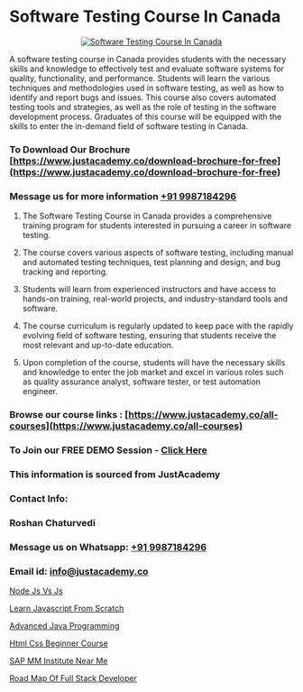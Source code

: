 # Software Testing Course In Canada

<p align="center">
  <a href="https://justacademy.co/program-detail/software-testing">
    <img src="https://justacademy.co/storage2/program_images/1704700438.webp" alt="Software Testing Course In Canada">
  </a>
</p>


A software testing course in Canada provides students with the necessary skills and knowledge to effectively test and evaluate software systems for quality, functionality, and performance. Students will learn the various techniques and methodologies used in software testing, as well as how to identify and report bugs and issues. This course also covers automated testing tools and strategies, as well as the role of testing in the software development process. Graduates of this course will be equipped with the skills to enter the in-demand field of software testing in Canada.
### To Download Our Brochure [https://www.justacademy.co/download-brochure-for-free](https://www.justacademy.co/download-brochure-for-free)
### Message us for more information [+91 9987184296](https://api.whatsapp.com/send?phone=919987184296)
1) The Software Testing Course in Canada provides a comprehensive training program for students interested in pursuing a career in software testing. 

2) The course covers various aspects of software testing, including manual and automated testing techniques, test planning and design, and bug tracking and reporting. 

3) Students will learn from experienced instructors and have access to hands-on training, real-world projects, and industry-standard tools and software. 

4) The course curriculum is regularly updated to keep pace with the rapidly evolving field of software testing, ensuring that students receive the most relevant and up-to-date education. 

5) Upon completion of the course, students will have the necessary skills and knowledge to enter the job market and excel in various roles such as quality assurance analyst, software tester, or test automation engineer.

### Browse our course links : [https://www.justacademy.co/all-courses](https://www.justacademy.co/all-courses) 
### To Join our FREE DEMO Session - [Click Here](https://www.justacademy.co/register-for-course-demo)


### This information is sourced from JustAcademy
### Contact Info:
### Roshan Chaturvedi
### Message us on Whatsapp: [+91 9987184296](https://api.whatsapp.com/send?phone=919987184296)
### Email id: [info@justacademy.co](mailto:info@justacademy.co)
                
[Node Js Vs Js](https://www.linkedin.com/pulse/node-js-vs-justacademy-birmingham-k1ylf?trackingId=X%2Fyx%2B7tHL6U3AXCNMVVGBw%3D%3D&lipi=urn%3Ali%3Apage%3Ad_flagship3_company_admin%3B%2F1v6Q%2BY3Q3yYLraOs%2BoNCQ%3D%3D)

[Learn Javascript From Scratch](https://www.linkedin.com/pulse/learn-javascript-from-scratch-justacademy-boston-cszte?trackingId=ONNSY2%2F4eNLhnwlhx%2FGSyA%3D%3D&lipi=urn%3Ali%3Apage%3Ad_flagship3_company_admin%3BJZkpBKQJT0CqKHGVOkLUTQ%3D%3D)

[Advanced Java Programming](https://medium.com/@justacademytraining/advanced-java-programming-43f2468b0313)

[Html Css Beginner Course](https://medium.com/@namusn/html-css-beginner-course-51c094728218)

[SAP MM Institute Near Me](https://justacademyin.github.io/Articles/SAP-MM-Institute-Near-Me)

[Road Map Of Full Stack Developer](https://justacademyin.github.io/Articles/Road-Map-Of-Full-Stack-Developer)

